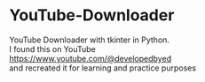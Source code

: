 # YouTube-Downloader
YouTube Downloader with tkinter in Python.  
I found this on YouTube  
https://www.youtube.com/@developedbyed  
and recreated it for learning and practice purposes
